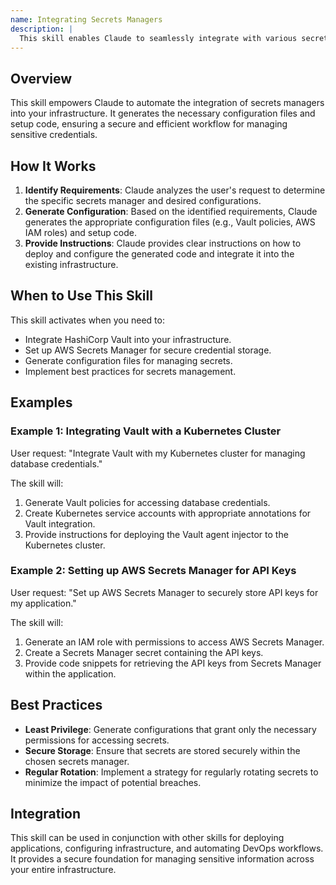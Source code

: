 ```yaml
---
name: Integrating Secrets Managers
description: |
  This skill enables Claude to seamlessly integrate with various secrets managers like HashiCorp Vault and AWS Secrets Manager. It generates configurations and setup code, ensuring best practices for secure credential management. Use this skill when you need to manage sensitive information, generate production-ready configurations, or implement a security-first approach for your DevOps infrastructure. Trigger terms include "integrate secrets manager", "configure Vault", "AWS Secrets Manager setup", "manage credentials securely", or requests for secure configuration generation.
---
```


## Overview

This skill empowers Claude to automate the integration of secrets managers into your infrastructure. It generates the necessary configuration files and setup code, ensuring a secure and efficient workflow for managing sensitive credentials.

## How It Works

1. **Identify Requirements**: Claude analyzes the user's request to determine the specific secrets manager and desired configurations.
2. **Generate Configuration**: Based on the identified requirements, Claude generates the appropriate configuration files (e.g., Vault policies, AWS IAM roles) and setup code.
3. **Provide Instructions**: Claude provides clear instructions on how to deploy and configure the generated code and integrate it into the existing infrastructure.

## When to Use This Skill

This skill activates when you need to:
- Integrate HashiCorp Vault into your infrastructure.
- Set up AWS Secrets Manager for secure credential storage.
- Generate configuration files for managing secrets.
- Implement best practices for secrets management.

## Examples

### Example 1: Integrating Vault with a Kubernetes Cluster

User request: "Integrate Vault with my Kubernetes cluster for managing database credentials."

The skill will:
1. Generate Vault policies for accessing database credentials.
2. Create Kubernetes service accounts with appropriate annotations for Vault integration.
3. Provide instructions for deploying the Vault agent injector to the Kubernetes cluster.

### Example 2: Setting up AWS Secrets Manager for API Keys

User request: "Set up AWS Secrets Manager to securely store API keys for my application."

The skill will:
1. Generate an IAM role with permissions to access AWS Secrets Manager.
2. Create a Secrets Manager secret containing the API keys.
3. Provide code snippets for retrieving the API keys from Secrets Manager within the application.

## Best Practices

- **Least Privilege**: Generate configurations that grant only the necessary permissions for accessing secrets.
- **Secure Storage**: Ensure that secrets are stored securely within the chosen secrets manager.
- **Regular Rotation**: Implement a strategy for regularly rotating secrets to minimize the impact of potential breaches.

## Integration

This skill can be used in conjunction with other skills for deploying applications, configuring infrastructure, and automating DevOps workflows. It provides a secure foundation for managing sensitive information across your entire infrastructure.